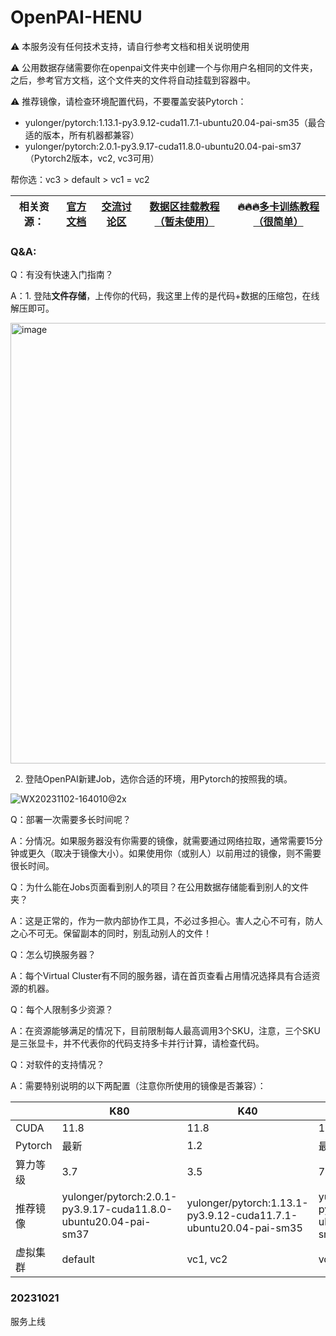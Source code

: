 # OpenPAI-HENU

⚠️ 本服务没有任何技术支持，请自行参考文档和相关说明使用

⚠️ 公用数据存储需要你在openpai文件夹中创建一个与你用户名相同的文件夹，之后，参考官方文档，这个文件夹的文件将自动挂载到容器中。

⚠️ 推荐镜像，请检查环境配置代码，不要覆盖安装Pytorch：
  - yulonger/pytorch:1.13.1-py3.9.12-cuda11.7.1-ubuntu20.04-pai-sm35（最合适的版本，所有机器都兼容）
  - yulonger/pytorch:2.0.1-py3.9.17-cuda11.8.0-ubuntu20.04-pai-sm37（Pytorch2版本，vc2, vc3可用）

帮你选：vc3 > default > vc1 = vc2

| 相关资源： | [官方文档](https://openpai.readthedocs.io/zh_CN/latest/manual/cluster-user/index.html) | [交流讨论区](https://github.com/yurhett/OpenPAI-HENU/issues) | [数据区挂载教程（暂未使用）](https://kb.synology.cn/zh-cn/DSM/tutorial/How_to_access_files_on_Synology_NAS_with_WebDAV) | 🔥🔥🔥[多卡训练教程（很简单）](https://pytorch.org/tutorials/beginner/blitz/data_parallel_tutorial.html) |
| ---------- | ------------------------------------------------------------ | ------------------------------------------------------------ | ------------------------------------------------------------ | ------------------------------------------------------------ |

### Q&A:
Q：有没有快速入门指南？

A：1. 登陆**文件存储**，上传你的代码，我这里上传的是代码+数据的压缩包，在线解压即可。

<img width="705" alt="image" src="https://github.com/yurhett/OpenPAI-HENU/assets/46419702/16b599bc-63fa-46e0-9b5f-8875423f248c">

2. 登陆OpenPAI新建Job，选你合适的环境，用Pytorch的按照我的填。

![WX20231102-164010@2x](https://github.com/yurhett/OpenPAI-HENU/assets/46419702/980a0a4a-7488-46b1-9382-221222a44bb7)

Q：部署一次需要多长时间呢？

A：分情况。如果服务器没有你需要的镜像，就需要通过网络拉取，通常需要15分钟或更久（取决于镜像大小）。如果使用你（或别人）以前用过的镜像，则不需要很长时间。

Q：为什么能在Jobs页面看到别人的项目？在公用数据存储能看到别人的文件夹？

A：这是正常的，作为一款内部协作工具，不必过多担心。害人之心不可有，防人之心不可无。保留副本的同时，别乱动别人的文件！

Q：怎么切换服务器？

A：每个Virtual Cluster有不同的服务器，请在首页查看占用情况选择具有合适资源的机器。

Q：每个人限制多少资源？

A：在资源能够满足的情况下，目前限制每人最高调用3个SKU，注意，三个SKU是三张显卡，并不代表你的代码支持多卡并行计算，请检查代码。

Q：对软件的支持情况？

A：需要特别说明的以下两配置（注意你所使用的镜像是否兼容）：

|          | K80                                                          | K40                                                          | V100S                                                        |
| -------- | ------------------------------------------------------------ | ------------------------------------------------------------ | ------------------------------------------------------------ |
| CUDA     | 11.8                                                         | 11.8                                                         | 12.2                                                         |
| Pytorch  | 最新                                                         | 1.2                                                          | 最新                                                         |
| 算力等级 | 3.7                                                          | 3.5                                                          | 7.0                                                          |
| 推荐镜像 | yulonger/pytorch:2.0.1-py3.9.17-cuda11.8.0-ubuntu20.04-pai-sm37 | yulonger/pytorch:1.13.1-py3.9.12-cuda11.7.1-ubuntu20.04-pai-sm35 | yulonger/pytorch:2.0.1-py3.9.17-cuda11.8.0-ubuntu20.04-pai-sm37 |
| 虚拟集群 | default                                                 | vc1, vc2                                                          | vc3                                                          |


### 20231021

服务上线

